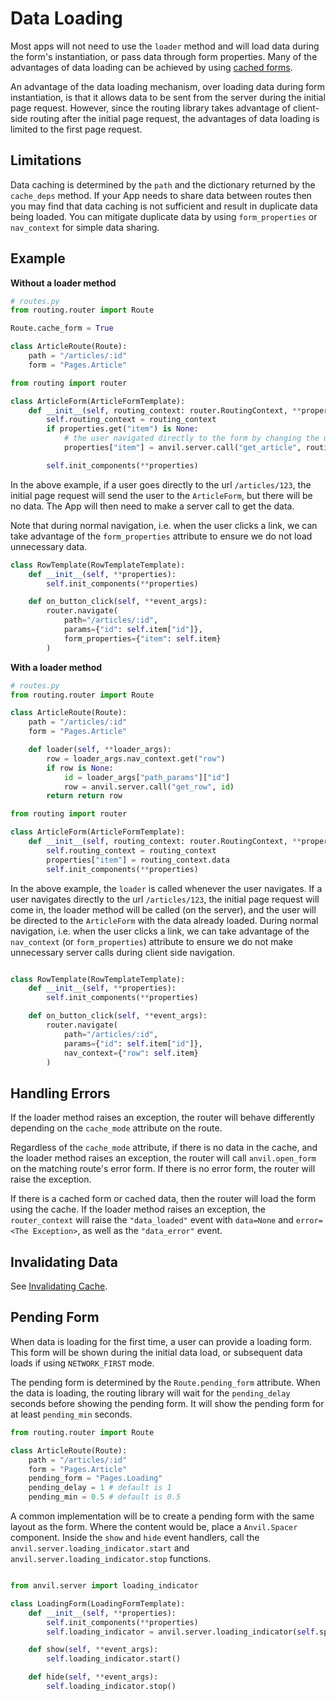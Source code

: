 # Data Loading

Most apps will not need to use the `loader` method and will load data during the form's instantiation, or pass data through form properties. Many of the advantages of data loading can be achieved by using [cached forms](/caching#form-caching).

An advantage of the data loading mechanism, over loading data during form instantiation, is that it allows data to be sent from the server during the initial page request. However, since the routing library takes advantage of client-side routing after the initial page request, the advantages of data loading is limited to the first page request.

## Limitations

Data caching is determined by the `path` and the dictionary returned by the `cache_deps` method. If your App needs to share data between routes then you may find that data caching is not sufficient and result in duplicate data being loaded. You can mitigate duplicate data by using `form_properties` or `nav_context` for simple data sharing.

## Example

**Without a loader method**

```python
# routes.py
from routing.router import Route

Route.cache_form = True

class ArticleRoute(Route):
    path = "/articles/:id"
    form = "Pages.Article"

```

```python
from routing import router

class ArticleForm(ArticleFormTemplate):
    def __init__(self, routing_context: router.RoutingContext, **properties):
        self.routing_context = routing_context
        if properties.get("item") is None:
            # the user navigated directly to the form by changing the url
            properties["item"] = anvil.server.call("get_article", routing_context.params["id"])

        self.init_components(**properties)

```

In the above example, if a user goes directly to the url `/articles/123`, the initial page request will send the user to the `ArticleForm`, but there will be no data. The App will then need to make a server call to get the data.

Note that during normal navigation, i.e. when the user clicks a link, we can take advantage of the `form_properties` attribute to ensure we do not load unnecessary data.

```python
class RowTemplate(RowTemplateTemplate):
    def __init__(self, **properties):
        self.init_components(**properties)

    def on_button_click(self, **event_args):
        router.navigate(
            path="/articles/:id",
            params={"id": self.item["id"]},
            form_properties={"item": self.item}
        )


```

**With a loader method**

```python
# routes.py
from routing.router import Route

class ArticleRoute(Route):
    path = "/articles/:id"
    form = "Pages.Article"

    def loader(self, **loader_args):
        row = loader_args.nav_context.get("row")
        if row is None:
            id = loader_args["path_params"]["id"]
            row = anvil.server.call("get_row", id)
        return return row
```

```python
from routing import router

class ArticleForm(ArticleFormTemplate):
    def __init__(self, routing_context: router.RoutingContext, **properties):
        self.routing_context = routing_context
        properties["item"] = routing_context.data
        self.init_components(**properties)

```

In the above example, the `loader` is called whenever the user navigates. If a user navigates directly to the url `/articles/123`, the initial page request will come in, the loader method will be called (on the server), and the user will be directed to the `ArticleForm` with the data already loaded. During normal navigation, i.e. when the user clicks a link, we can take advantage of the `nav_context` (or `form_properties`) attribute to ensure we do not make unnecessary server calls during client side navigation.

```python

class RowTemplate(RowTemplateTemplate):
    def __init__(self, **properties):
        self.init_components(**properties)

    def on_button_click(self, **event_args):
        router.navigate(
            path="/articles/:id",
            params={"id": self.item["id"]},
            nav_context={"row": self.item}
        )

```

## Handling Errors

If the loader method raises an exception, the router will behave differently depending on the `cache_mode` attribute on the route.

Regardless of the `cache_mode` attribute, if there is no data in the cache, and the loader method raises an exception, the router will call `anvil.open_form` on the matching route's error form. If there is no error form, the router will raise the exception.

If there is a cached form or cached data, then the router will load the form using the cache. If the loader method raises an exception, the `router_context` will raise the `"data_loaded"` event with `data=None` and `error=<The Exception>`, as well as the `"data_error"` event.


## Invalidating Data

See [Invalidating Cache](/caching#invalidating-cache).

## Pending Form

When data is loading for the first time, a user can provide a loading form. This form will be shown during the initial data load, or subsequent data loads if using `NETWORK_FIRST` mode.

The pending form is determined by the `Route.pending_form` attribute. When the data is loading, the routing library will wait for the `pending_delay` seconds before showing the pending form. It will show the pending form for at least `pending_min` seconds.

```python
from routing.router import Route

class ArticleRoute(Route):
    path = "/articles/:id"
    form = "Pages.Article"
    pending_form = "Pages.Loading"
    pending_delay = 1 # default is 1
    pending_min = 0.5 # default is 0.5

```

A common implementation will be to create a pending form with the same layout as the form. Where the content would be, place a `Anvil.Spacer` component. Inside the `show` and `hide` event handlers, call the `anvil.server.loading_indicator.start` and `anvil.server.loading_indicator.stop` functions.

```python

from anvil.server import loading_indicator

class LoadingForm(LoadingFormTemplate):
    def __init__(self, **properties):
        self.init_components(**properties)
        self.loading_indicator = anvil.server.loading_indicator(self.spacer_1)

    def show(self, **event_args):
        self.loading_indicator.start()

    def hide(self, **event_args):
        self.loading_indicator.stop()

```
